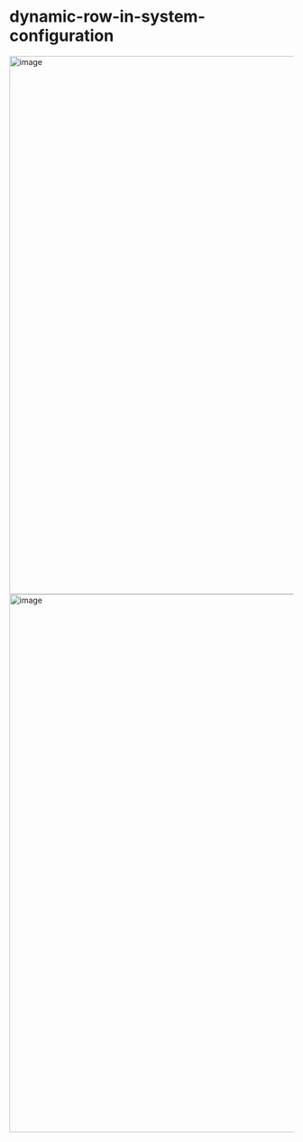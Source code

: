 # dynamic-row-in-system-configuration

<img width="953" alt="image" src="https://user-images.githubusercontent.com/39663362/193002241-9ef4de8e-34f2-4f1a-a9a1-23f378d524d9.png">

<img width="953" alt="image" src="https://user-images.githubusercontent.com/39663362/193002317-738c3616-0dc4-4d04-825e-74c320fe36d6.png">
